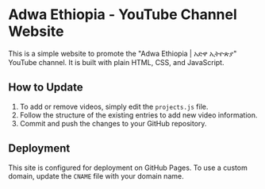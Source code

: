 # Adwa Ethiopia - YouTube Channel Website

This is a simple website to promote the "Adwa Ethiopia | አድዋ ኢትዮጵያ" YouTube channel. It is built with plain HTML, CSS, and JavaScript.

## How to Update

1.  To add or remove videos, simply edit the `projects.js` file.
2.  Follow the structure of the existing entries to add new video information.
3.  Commit and push the changes to your GitHub repository.

## Deployment

This site is configured for deployment on GitHub Pages. To use a custom domain, update the `CNAME` file with your domain name.
